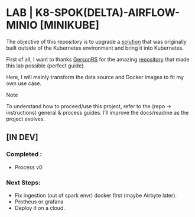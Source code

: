 # LAB | K8-SPOK(DELTA)-AIRFLOW-MINIO [MINIKUBE]

The objective of this repository is to upgrade a [solution](https://github.com/Gabriel-Philot/Case_Breweries_Abinbev) that was originally built outside of the Kubernetes environment and bring it into Kubernetes.

First of all, I want to thanks [GersonRS](https://github.com/GersonRS) for the amazing [repository](https://github.com/GersonRS/hands-on-running-spark-jobs-with-airflow) that made this lab possible (perfect guide).

Here, I will mainly transform the data source and Docker images to fit my own use case.

>[!Note]
> To understand how to proceed/use this project, refer to the (repo -> instructions) general & process guides. I’ll improve the docs/readme as the project evolves.

## [IN DEV]

### Completed : 

* Process v0


### Next Steps:

* Fix ingestion (out of spark envr) docker first (maybe Airbyte later).
* Protheus or grafana
* Deploy it on a cloud.